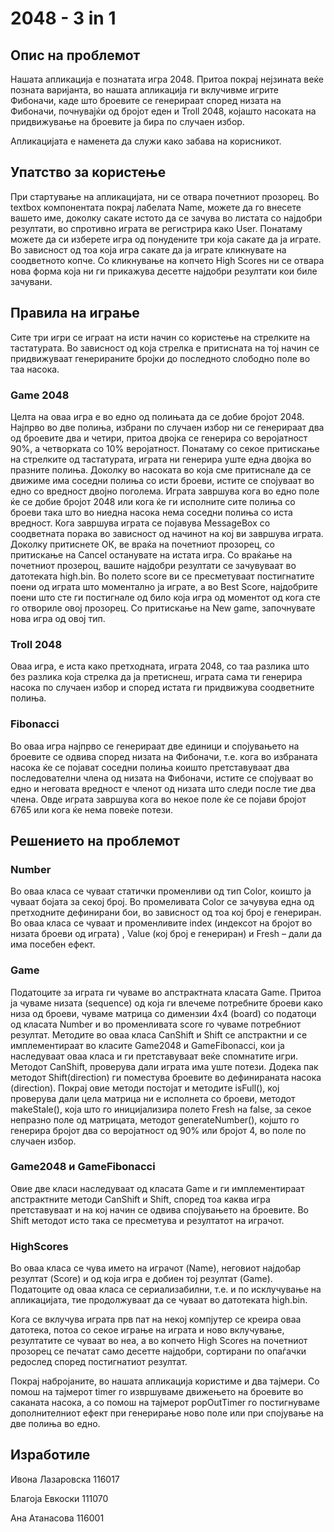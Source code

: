 ﻿<h1>2048 - 3 in 1</h1>
<p></p>


<h2>Опис на проблемот</h2>

<p>Нашата апликација е познатата игра 2048. Притоа покрај нејзината веќе позната варијанта, во нашата апликација ги вклучивме игрите Фибоначи, каде што броевите се генерираат според низата на Фибоначи, почнувајќи од бројот еден и Troll 2048, којашто насоката на придвижување на броевите ја бира по случаен избор.</p>
<p>Апликацијата е наменета да служи како забава на корисникот.</p>



<h2>Упатство за користење</h2>

<p>При стартување на апликацијата, ни се отвара почетниот прозорец.  Во textbox компонентата покрај лабелата Name, можете да го внесете вашето име, доколку сакате истото да се зачува во листата со најдобри резултати, во спротивно играта ве регистрира како User. Понатаму можете да си изберете игра од понудените три која сакате да ја играте. Во зависност од тоа која игра сакате да ја играте кликнувате на соодветното копче. Co кликнување на копчето High Scores ни се отвара нова форма која ни ги прикажува десетте најдобри резултати кои биле зачувани.</p>



<h2>Правила на играње</h2>

<p>Сите три игри се играат на исти начин со користење на стрелките на тастатурата. Во зависност од која стрелка е притисната на тој начин се придвижуваат генерираните бројки до последното слободно поле во таа насока.</p>

<h3>Game 2048</h3>
<p>Целта на оваа игра е во едно од полињата да се добие бројот 2048. Најпрво во две полиња, избрани по случаен избор ни се генерираат два од броевите два и четири, притоа двојка се генерира со веројатност 90%, а четворката со 10% веројатност. Понатаму со секое притискање на стрелките од тастатурата, играта ни генерира уште една двојка во празните полиња. Доколку во насоката во која сме притиснале да се движиме има соседни полиња со исти броеви, истите се спојуваат во едно со вредност двојно поголема. Играта завршува кога во едно поле ќе се добие бројот 2048 или кога ќе ги исполните сите полиња со броеви така што во ниедна насока нема соседни полиња со иста вредност. Кога завршува играта се појавува МеssageBox со соодветната порака во зависност од начинот на кој ви завршува играта. Доколку притиснете ОК, ве враќа на почетниот прозорец, со притискање на Cancel останувате на истата игра. Со враќање на почетниот прозероц, вашите најдобри резултати се зачувуваат во датотеката high.bin. Во полето score ви се пресметуваат постигнатите поени од играта што моментално ја играте, а во Best Score, најдобрите поени што сте ги постигнале од било која игра од моментот од кога сте го отвориле овој прозорец. Со притискање на New game, започнувате нова игра од овој тип.</p>

<h3>Troll 2048</h3>
<p>Оваа игра, е иста како претходната, играта 2048, со таа разлика што без разлика која стрелка да ја претиснеш, играта сама ти генерира насока по случаен избор и според истата ги придвижува соодветните полиња.</p>

<h3>Fibonacci</h3>
<p>Во оваа игра најпрво се генерираат две единици и спојувањето на броевите се одвива според низата на Фибоначи, т.е. кога во избраната насока ќе се појават соседни полиња коишто претставуваат два последователни члена од низата на Фибоначи, истите се спојуваат во едно и неговата вредност е членот од низата што следи после тие два члена. Овде играта завршува кога во некое поле ќе се појави бројот 6765 или кога ќе нема повеќе потези.</p>



<h2>Решението на проблемот</h2>

<h3>Number</h3>
<p>Во оваа класа се чуваат статички променливи од тип Color, коишто ја чуваат бојата за секој број. Во промеливата Color се зачувува една од претходните дефинирани бои, во зависност од тоа кој број е генериран. Во оваа класа се чуваат и променливите index (индексот на бројот во низата броеви од играта) , Value (кој број е генериран) и Fresh – дали да има посебен ефект.</p>

<h3>Game</h3>
<p>Податоците за играта ги чуваме во апстрактната класата Game. Притоа ја чуваме низата (sequence) од која ги влечеме потребните броеви како низа од броеви, чуваме матрица со димензии 4х4 (board) со податоци од класата Number и во променливата score го чуваме потребниот резултат. Методите во оваа класа CanShift и Shift се апстрактни и се имплементираат во класите Game2048 и GameFibonacci, кои ја наследуваат оваа класа и ги претставуваат веќе спомнатите игри. Методот CanShift, проверува дали играта има уште потези. Додека пак методот Shift(direction) ги поместува броевите во дефинираната насока (direction).  Покрај овие методи постојат и методите isFull(), кој проверува дали цела матрица ни е исполнета со броеви, методот makeStale(), која што го иницијализира полето Fresh на false, за секое непразно поле од матрицата, методот generateNumber(), којшто го генерира бројот два со веројатност од 90% или бројот 4, во поле по случаен избор.</p>

<h3>Game2048 и GameFibonacci</h3>
<p>Овие две класи наследуваат од класата Game и ги имплементираат апстрактните методи CanShift и Shift, според тоа каква игра претставуваат и на кој начин се одвива спојувањето на броевите. Во Shift методот исто така се пресметува и резултатот на играчот.</p>

<h3>HighScores</h3>
<p>Во оваа класа се чува името на играчот (Name), неговиот најдобар резултат (Score) и од која игра е добиен тој резултат (Game). Податоците од оваа класа се сериализабилни, т.е. и по исклучување на апликацијата, тие продолжуваат да се чуваат во датотеката high.bin.</p>
<p>Кога се вклучува играта прв пат на некој компјутер се креира оваа датотека, потоа со секое играње на играта и ново вклучување, резултатите се чуваат во неа, а во копчето High Scores на почетниот прозорец се печатат само десетте најдобри, сортирани по опаѓачки редослед според постигнатиот резултат.</p>

<p>Покрај набројаните, во нашата апликација користиме и два тајмери. Со помош на тајмерот timer го извршуваме движењето на броевите во саканата насока, а со помош на тајмерот popOutTimer го постигнуваме дополнителниот ефект при генерирање ново поле или при спојување на две полиња во едно.</p>


<p></p>
<h2>Изработиле</h2>
<p>Ивона Лазаровска 116017</p>
<p>Благоја Евкоски 111070</p>
<p>Ана Атанасова 116001</p>
